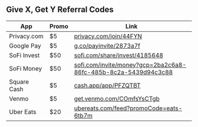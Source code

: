 <!-- Mixpanel -->
<script src="mixpanel_init_dasmer-com.js"></script><script type="text/javascript">mixpanel.track("Referral Codes");</script>

## Give X, Get Y Referral Codes

| App               | Promo            |  Link          |  
| --------------  | ------------- | ------------- |
| Privacy.com | $5 | [privacy.com/join/44FYN][1] |
| Google Pay | $5 | [g.co/payinvite/2873a7f][7] |
| SoFi Invest | $50 | [sofi.com/share/invest/4185648][2] |
| SoFi Money | $50 | [sofi.com/invite/money?gcp=2ba2c6a8-86fc-485b-8c2a-5439d94c3c88][3] |
| Square Cash | $5 | [cash.app/app/PFZQTBT][6] |
| Venmo | $5 | [get.venmo.com/COmfsYsCTgb][5] |
| Uber Eats | $20 | [ubereats.com/feed?promoCode=eats-6tb7m][4] |

[1]: https://privacy.com/join/44FYN
[2]: https://www.sofi.com/share/invest/4185648
[3]: https://www.sofi.com/invite/money?gcp=2ba2c6a8-86fc-485b-8c2a-5439d94c3c88
[4]: https://www.ubereats.com/feed?promoCode=eats-6tb7m
[5]: https://get.venmo.com/COmfsYsCTgb
[6]: https://cash.app/app/PFZQTBT
[7]: https://g.co/payinvite/2873a7f
